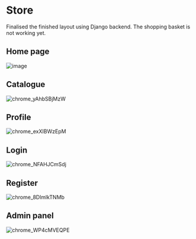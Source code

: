 # Store
Finalised the finished layout using Django backend.
The shopping basket is not working yet.

## Home page
![image](https://github.com/OverNiko/Store/assets/87976789/e2f8f431-c2be-4778-b818-dab4c3cf71ae)

## Catalogue
![chrome_yAhbSBjMzW](https://github.com/OverNiko/Store/assets/87976789/2aa97fa3-07e7-46f5-ad31-60dbbe3e6de6)

## Profile
![chrome_exXIBWzEpM](https://github.com/OverNiko/Store/assets/87976789/bbfc9ce1-52c0-46f2-8d31-249c660bfbc6)

## Login
![chrome_NFAHJCmSdj](https://github.com/OverNiko/Store/assets/87976789/7e75f1cb-bb2f-4ebe-ab35-044dc87b9911)

## Register
![chrome_8DlmlkTNMb](https://github.com/OverNiko/Store/assets/87976789/8f53d6ac-8820-40d0-837f-5421eb83cf65)

## Admin panel
![chrome_WP4cMVEQPE](https://github.com/OverNiko/Store/assets/87976789/7ff139b7-18da-45c1-bd96-7947064b4064) 
